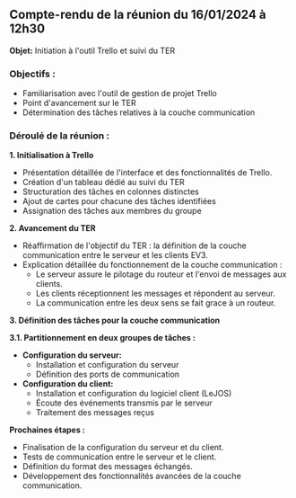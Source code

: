 ## Compte-rendu de la réunion du 16/01/2024 à 12h30

**Objet:** Initiation à l'outil Trello et suivi du TER

### Objectifs :

* Familiarisation avec l'outil de gestion de projet Trello
* Point d'avancement sur le TER
* Détermination des tâches relatives à la couche communication


### Déroulé de la réunion :

**1. Initialisation à Trello**

* Présentation détaillée de l'interface et des fonctionnalités de Trello.
* Création d'un tableau dédié au suivi du TER
* Structuration des tâches en colonnes distinctes
* Ajout de cartes pour chacune des tâches identifiées
* Assignation des tâches aux membres du groupe


**2. Avancement du TER**

* Réaffirmation de l'objectif du TER : la définition de la couche communication entre le serveur et les clients EV3.
* Explication détaillée du fonctionnement de la couche communication :
    * Le serveur assure le pilotage du routeur et l'envoi de messages aux clients.
    * Les clients réceptionnent les messages et répondent au serveur.
    * La communication entre les deux sens se fait grace à un routeur.


**3. Définition des tâches pour la couche communication**

**3.1. Partitionnement en deux groupes de tâches :**

* **Configuration du serveur:**
    * Installation et configuration du serveur
    * Définition des ports de communication
* **Configuration du client:**
    * Installation et configuration du logiciel client (LeJOS)
    * Écoute des événements transmis par le serveur
    * Traitement des messages reçus


**Prochaines étapes :**

* Finalisation de la configuration du serveur et du client.
* Tests de communication entre le serveur et le client.
* Définition du format des messages échangés.
* Développement des fonctionnalités avancées de la couche communication.
